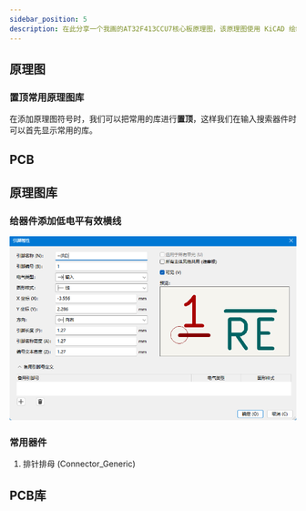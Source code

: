 ```yaml
---
sidebar_position: 5
description: 在此分享一个我画的AT32F413CCU7核心板原理图，该原理图使用 KiCAD 绘制，并且已在嘉立创打了版，经测试正常。
---
```


## 原理图

### 置顶常用原理图库

在添加原理图符号时，我们可以把常用的库进行**置顶**，这样我们在输入搜索器件时可以首先显示常用的库。

## PCB

## 原理图库

### 给器件添加低电平有效横线

![kicad_001](images/kicad_001.png)

### 常用器件

1. 排针排母 (Connector_Generic)

## PCB库